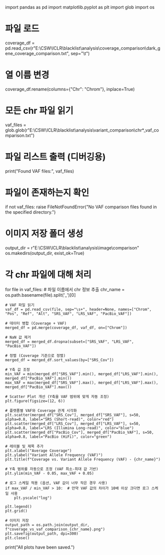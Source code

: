 import pandas as pd
import matplotlib.pyplot as plt
import glob
import os

# 파일 로드
coverage_df = pd.read_csv(r"E:\CSW\ICLR\blacklist\analysis\coverage_comparison\dark_gene_coverage_comparison.txt", sep="\t")

# 열 이름 변경
coverage_df.rename(columns={"Chr": "Chrom"}, inplace=True)

# 모든 chr 파일 읽기
vaf_files = glob.glob(r"E:\CSW\ICLR\blacklist\analysis\variant_comparison\chr*_vaf_comparison.txt")

# 파일 리스트 출력 (디버깅용)
print("Found VAF files:", vaf_files)

# 파일이 존재하는지 확인
if not vaf_files:
    raise FileNotFoundError("No VAF comparison files found in the specified directory.")

# 이미지 저장 폴더 생성
output_dir = r"E:\CSW\ICLR\blacklist\analysis\image\comparison"
os.makedirs(output_dir, exist_ok=True)

# 각 chr 파일에 대해 처리
for file in vaf_files:
    # 파일 이름에서 chr 정보 추출
    chr_name = os.path.basename(file).split('_')[0]

    # VAF 파일 읽기
    vaf_df = pd.read_csv(file, sep="\s+", header=None, names=["Chrom", "Pos", "Ref", "Alt", "SRS_VAF", "LRS_VAF", "PacBio_VAF"])

    # 데이터 병합 (Coverage + VAF)
    merged_df = pd.merge(coverage_df, vaf_df, on=["Chrom"])

    # NaN 값 제거
    merged_df = merged_df.dropna(subset=["SRS_VAF", "LRS_VAF", "PacBio_VAF"])

    # 정렬 (Coverage 기준으로 정렬)
    merged_df = merged_df.sort_values(by=["SRS_Cov"])

    # Y축 값 조정
    min_VAF = min(merged_df["SRS_VAF"].min(), merged_df["LRS_VAF"].min(), merged_df["PacBio_VAF"].min())
    max_VAF = max(merged_df["SRS_VAF"].max(), merged_df["LRS_VAF"].max(), merged_df["PacBio_VAF"].max())

    # Scatter Plot 개선 (Y축을 VAF 범위에 맞게 자동 조정)
    plt.figure(figsize=(12, 6))

    # 플랫폼별 VAF와 Coverage 관계 시각화
    plt.scatter(merged_df["SRS_Cov"], merged_df["SRS_VAF"], s=50, alpha=0.8, label="SRS (Short-read)", color="red")
    plt.scatter(merged_df["LRS_Cov"], merged_df["LRS_VAF"], s=50, alpha=0.8, label="LRS (Illumina Long-read)", color="blue")
    plt.scatter(merged_df["PacBio_Cov"], merged_df["PacBio_VAF"], s=50, alpha=0.8, label="PacBio (HiFi)", color="green")

    # 레이블 및 제목 추가
    plt.xlabel("Average Coverage")
    plt.ylabel("Variant Allele Frequency (VAF)")
    plt.title(f"Coverage vs. Variant Allele Frequency (VAF) - {chr_name}")

    # Y축 범위를 자동으로 조정 (VAF 최소-최대 값 기반)
    plt.ylim(min_VAF - 0.05, max_VAF + 0.05)

    # 로그 스케일 적용 (옵션, VAF 값이 너무 작은 경우 사용)
    if max_VAF / min_VAF > 10:  # 만약 VAF 값의 차이가 10배 이상 크다면 로그 스케일 사용
        plt.yscale("log")

    plt.legend()
    plt.grid()

    # 이미지 저장
    output_path = os.path.join(output_dir, f"coverage_vs_vaf_comparison_{chr_name}.png")
    plt.savefig(output_path, dpi=300)
    plt.close()

print("All plots have been saved.")
